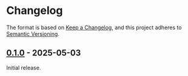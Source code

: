 # Changelog

The format is based on [Keep a Changelog](https://keepachangelog.com/en/1.0.0/),
and this project adheres to [Semantic Versioning](https://semver.org/spec/v2.0.0.html).

## [0.1.0] - 2025-05-03

Initial release.

[0.1.0]: https://github.com/camino-rs/camino-tempfile/releases/tag/camino-tempfile-ext-0.1.0
